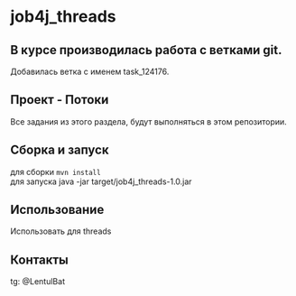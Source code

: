 # job4j_threads

## В курсе производилась работа с ветками git.
Добавилась ветка с именем task_124176.

## Проект - Потоки<br>
Все задания из этого раздела, будут выполняться в этом репозитории.

## Сборка и запуск<br>
для сборки `mvn install`<br>
для запуска java -jar target/job4j_threads-1.0.jar

## Использование<br>
Использовать для threads

## Контакты<br>
tg: @LentulBat